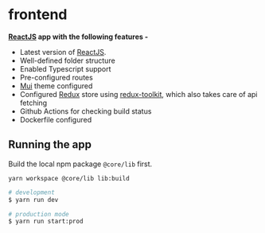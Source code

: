 # frontend

**[ReactJS](https://reactjs.org/) app with the following features -**

- Latest version of [ReactJS](https://reactjs.org/).
- Well-defined folder structure
- Enabled Typescript support
- Pre-configured routes
- [Mui](https://mui.com/) theme configured
- Configured [Redux](https://redux.js.org/) store using [redux-toolkit](https://redux-toolkit.js.org/), which also takes care of api fetching
- Github Actions for checking build status
- Dockerfile configured


## Running the app

Build the local npm package `@core/lib` first.

```
yarn workspace @core/lib lib:build
```

```bash
# development
$ yarn run dev

# production mode
$ yarn run start:prod
```